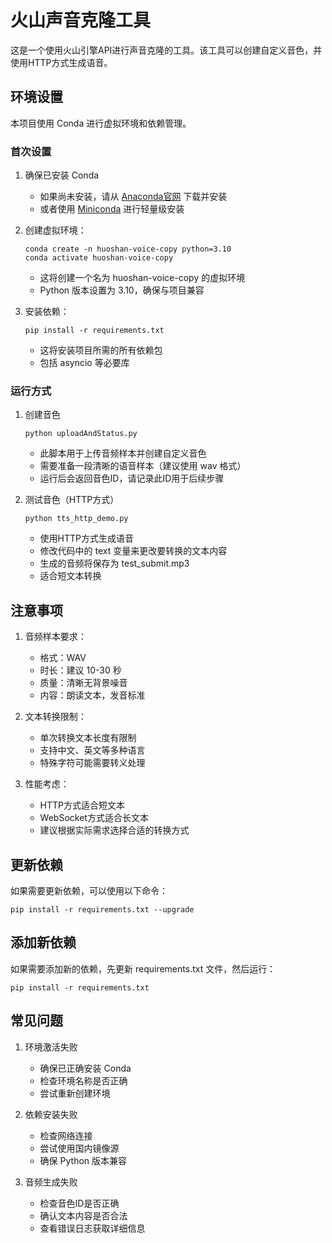 # 火山声音克隆工具

这是一个使用火山引擎API进行声音克隆的工具。该工具可以创建自定义音色，并使用HTTP方式生成语音。

## 环境设置

本项目使用 Conda 进行虚拟环境和依赖管理。

### 首次设置

1. 确保已安装 Conda
   - 如果尚未安装，请从 [Anaconda官网](https://www.anaconda.com/download) 下载并安装
   - 或者使用 [Miniconda](https://docs.conda.io/en/latest/miniconda.html) 进行轻量级安装

2. 创建虚拟环境：
   ```
   conda create -n huoshan-voice-copy python=3.10
   conda activate huoshan-voice-copy
   ```
   - 这将创建一个名为 huoshan-voice-copy 的虚拟环境
   - Python 版本设置为 3.10，确保与项目兼容

3. 安装依赖：
   ```
   pip install -r requirements.txt
   ```
   - 这将安装项目所需的所有依赖包
   - 包括 asyncio 等必要库

### 运行方式

1. 创建音色
   ```
   python uploadAndStatus.py
   ```
   - 此脚本用于上传音频样本并创建自定义音色
   - 需要准备一段清晰的语音样本（建议使用 wav 格式）
   - 运行后会返回音色ID，请记录此ID用于后续步骤

2. 测试音色（HTTP方式）
   ```
   python tts_http_demo.py
   ```
   - 使用HTTP方式生成语音
   - 修改代码中的 text 变量来更改要转换的文本内容
   - 生成的音频将保存为 test_submit.mp3
   - 适合短文本转换

## 注意事项

1. 音频样本要求：
   - 格式：WAV
   - 时长：建议 10-30 秒
   - 质量：清晰无背景噪音
   - 内容：朗读文本，发音标准

2. 文本转换限制：
   - 单次转换文本长度有限制
   - 支持中文、英文等多种语言
   - 特殊字符可能需要转义处理

3. 性能考虑：
   - HTTP方式适合短文本
   - WebSocket方式适合长文本
   - 建议根据实际需求选择合适的转换方式

## 更新依赖

如果需要更新依赖，可以使用以下命令：

```
pip install -r requirements.txt --upgrade
```

## 添加新依赖

如果需要添加新的依赖，先更新 requirements.txt 文件，然后运行：

```
pip install -r requirements.txt
```

## 常见问题

1. 环境激活失败
   - 确保已正确安装 Conda
   - 检查环境名称是否正确
   - 尝试重新创建环境

2. 依赖安装失败
   - 检查网络连接
   - 尝试使用国内镜像源
   - 确保 Python 版本兼容

3. 音频生成失败
   - 检查音色ID是否正确
   - 确认文本内容是否合法
   - 查看错误日志获取详细信息 